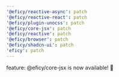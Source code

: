 ```yaml
---
'@eficy/reactive-async': patch
'@eficy/reactive-react': patch
'@eficy/plugin-unocss': patch
'@eficy/core-jsx': patch
'@eficy/reactive': patch
'@eficy/browser': patch
'@eficy/shadcn-ui': patch
'eficy': patch
---
```


feature: @eficy/core-jsx is now available! 🎉
